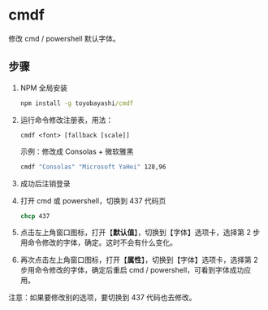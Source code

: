 # cmdf

修改 cmd / powershell 默认字体。

## 步骤

1. NPM 全局安装

    ``` bat
    npm install -g toyobayashi/cmdf
    ```

2. 运行命令修改注册表，用法：

    ```
    cmdf <font> [fallback [scale]]
    ```

   示例：修改成 Consolas + 微软雅黑

    ``` bat
    cmdf "Consolas" "Microsoft YaHei" 128,96
    ```

3. 成功后注销登录

4. 打开 cmd 或 powershell，切换到 437 代码页

    ``` bat
    chcp 437
    ```

5. 点击左上角窗口图标，打开【**默认值**】，切换到【字体】选项卡，选择第 2 步用命令修改的字体，确定。这时不会有什么变化。

6. 再次点击左上角窗口图标，打开【**属性**】，切换到【字体】选项卡，选择第 2 步用命令修改的字体，确定后重启 cmd / powershell，可看到字体成功应用。

注意：如果要修改别的选项，要切换到 437 代码也去修改。
